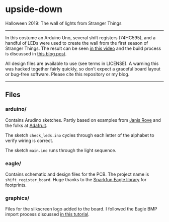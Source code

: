 # upside-down
Halloween 2019: The wall of lights from Stranger Things

---
In this costume an Arduino Uno, several shift registers (74HC595), and a handful of LEDs were used to create the wall from the first season of Stranger Things. The result can be seen [in this video](https://www.youtube.com/watch?v=mKRO_VgZO74) and the build process is discussed in [this blog post](http://adamgannon.com/2019/11/03/an-arduino-powered-stranger-things-costume/).


All design files are available to use (see terms in LICENSE). A warning this was hacked together fairly quickly, so don't expect a graceful board layout or bug-free software. Please cite this repository or my blog.

---
## Files

### arduino/
Contains Arudino sketches. Partly based on examples from [Janis Rove](https://github.com/janisrove/Arduino-74HC595-shift-registers) and the folks at [Adafruit](https://learn.adafruit.com/adafruit-arduino-lesson-4-eight-leds/brightness-control).

The sketch `check_leds.ino` cycles through each letter of the alphabet to verify wiring is correct.

The sketch `main.ino` runs through the light sequence.

### eagle/
Contains schematic and design files for the PCB. The project name is `shift_register_board`. Huge thanks to the [Sparkfun Eagle library](https://github.com/sparkfun/SparkFun-Eagle-Libraries) for footprints.

### graphics/
Files for the silkscreen logo added to the board. I followed the Eagle BMP import process discussed [in this tutorial](https://learn.sparkfun.com/tutorials/importing-custom-images-into-eagle/method-3-import-bmp).
